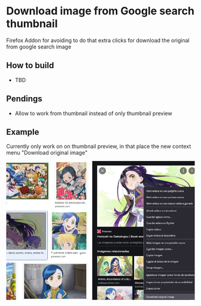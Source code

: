 # Download image from Google search thumbnail

Firefox Addon for avoiding to do that extra clicks for download the original from google search image


## How to build
- TBD

## Pendings

- Allow to work from thumbnail instead of only thumbnail preview

## Example 

Currently only work on on thumbnail preview, in that place the new context menu "Download original image"

![example](./example.jpg)